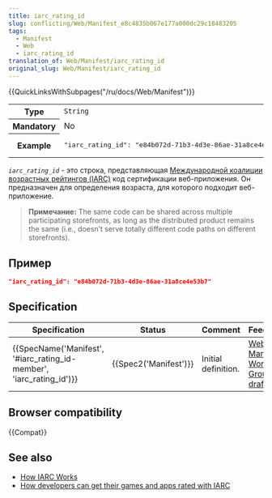 ```yaml
---
title: iarc_rating_id
slug: conflicting/Web/Manifest_e8c4835b067e177a000dc29c18483205
tags:
  - Manifest
  - Web
  - iarc_rating_id
translation_of: Web/Manifest/iarc_rating_id
original_slug: Web/Manifest/iarc_rating_id
---
```


{{QuickLinksWithSubpages("/ru/docs/Web/Manifest")}}

<table class="properties">
  <tbody>
    <tr>
      <th scope="row">Type</th>
      <td><code>String</code></td>
    </tr>
    <tr>
      <th scope="row">Mandatory</th>
      <td>No</td>
    </tr>
    <tr>
      <th scope="row">Example</th>
      <td>
        <pre class="brush: json no-line-numbers">
"iarc_rating_id": "e84b072d-71b3-4d3e-86ae-31a8ce4e53b7"</pre
        >
      </td>
    </tr>
  </tbody>
</table>

_`iarc_rating_id`_ - это строка, представляющая [Международной коалиции возрастных рейтингов (IARC)](https://www.globalratings.com/) код сертификации веб-приложения. Он предназначен для определения возраста, для которого подходит веб-приложение.

> **Примечание:** The same code can be shared across multiple participating storefronts, as long as the distributed product remains the same (i.e., doesn’t serve totally different code paths on different storefronts).

## Пример

```json
"iarc_rating_id": "e84b072d-71b3-4d3e-86ae-31a8ce4e53b7"
```

## Specification

| Specification                                                                                | Status                       | Comment             | Feedback                                                                         |
| -------------------------------------------------------------------------------------------- | ---------------------------- | ------------------- | -------------------------------------------------------------------------------- |
| {{SpecName('Manifest', '#iarc_rating_id-member', 'iarc_rating_id')}} | {{Spec2('Manifest')}} | Initial definition. | [Web App Manifest Working Group drafts](https://github.com/w3c/manifest/issues/) |

## Browser compatibility

{{Compat}}

## See also

- [How IARC Works](https://www.globalratings.com/how-iarc-works.aspx)
- [How developers can get their games and apps rated with IARC](https://www.globalratings.com/for-developers.aspx)
